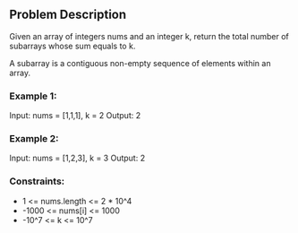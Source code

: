 ## Problem Description

Given an array of integers nums and an integer k, return the total number of subarrays whose sum equals to k.

A subarray is a contiguous non-empty sequence of elements within an array.

### Example 1:

Input: nums = [1,1,1], k = 2
Output: 2

### Example 2:

Input: nums = [1,2,3], k = 3
Output: 2

### Constraints:

- 1 <= nums.length <= 2 * 10^4
- -1000 <= nums[i] <= 1000
- -10^7 <= k <= 10^7
